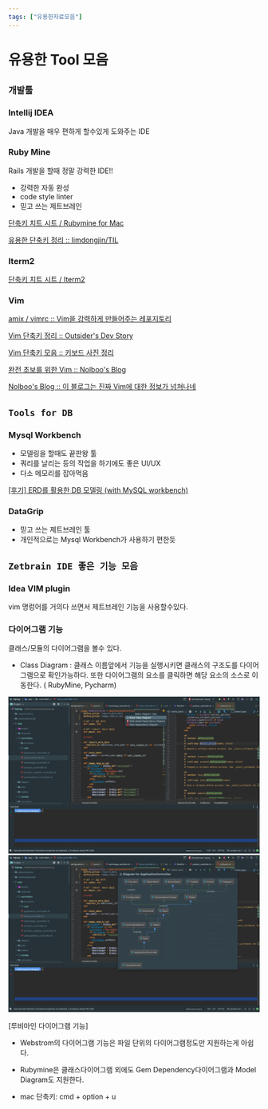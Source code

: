 ```yaml
---
tags: ["유용한자료모음"]
---
```

# 유용한 Tool 모음

## `개발툴`

### Intellij IDEA

Java 개발을 매우 편하게 할수있게 도와주는 IDE

### Ruby Mine

Rails 개발을 할때 정말 강력한 IDE!!

- 강력한 자동 완성
- code style linter
- 믿고 쓰는 제트브레인

[단축키 치트 시트 / Rubymine for Mac](https://www.shortcutfoo.com/app/dojos/rubymine-mac/cheatsheet)

[유용한 단축키 정리 :: limdongjin/TIL](/tools/rubymine/)

### Iterm2

[단축키 치트 시트 / Iterm2](https://gist.github.com/nobitagit/729fc16b8c16edb9a2fe390d6f312c66)

### Vim

[amix / vimrc :: Vim을 강력하게 만들어주는 레포지토리](https://github.com/amix/vimrc)

[Vim 단축키 정리 :: Outsider's Dev Story](https://blog.outsider.ne.kr/540)

[Vim 단축키 모음 :: 키보드 사진 정리](http://sunyzero.tistory.com/131)

[완전 초보를 위한 Vim :: Nolboo's Blog](https://nolboo.kim/blog/2016/11/15/vim-for-beginner/)

[Nolboo's Blog :: 이 블로그는 진짜 Vim에 대한 정보가 넘쳐나네](https://nolboo.kim/archive/)

## `Tools for DB`

### Mysql Workbench

- 모델링을 할때도 끝판왕 툴
- 쿼리를 날리는 등의 작업을 하기에도 좋은 UI/UX
- 다소 메모리를 잡아먹음

[[후기] ERD를 활용한 DB 모델링 (with MySQL workbench)
](http://harrislim.tistory.com/45)

### DataGrip

- 믿고 쓰는 제트브레인 툴
- 개인적으로는 Mysql Workbench가 사용하기 편한듯

## `Zetbrain IDE 좋은 기능 모음`

### Idea VIM plugin

vim 명렁어를 거의다 쓰면서 제트브레인 기능을 사용할수있다.

### 다이어그램 기능

클래스/모듈의 다이어그램을 볼수 있다.

- Class Diagram : 클래스 이름앞에서 기능을 실행시키면 클래스의 구조도를 다이어그램으로 확인가능하다. 또한 다이어그램의 요소를 클릭하면 해당 요소의 소스로 이동한다. ( RubyMine, Pycharm)

![](/images/zetbrain_diagram0.png)
![](/images/zetbrain_diagram1.png)

[루비마인 다이어그램 기능]

- Webstrom의 다이어그램 기능은 파일 단위의 다이어그램정도만 지원하는게 아쉽다.

- Rubymine은 클래스다이어그램 외에도 Gem Dependency다이어그램과 Model Diagram도 지원한다.

- mac 단축키: cmd + option + u


